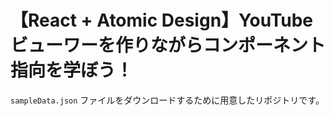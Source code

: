 # 【React + Atomic Design】YouTubeビューワーを作りながらコンポーネント指向を学ぼう！
`sampleData.json` ファイルをダウンロードするために用意したリポジトリです。

